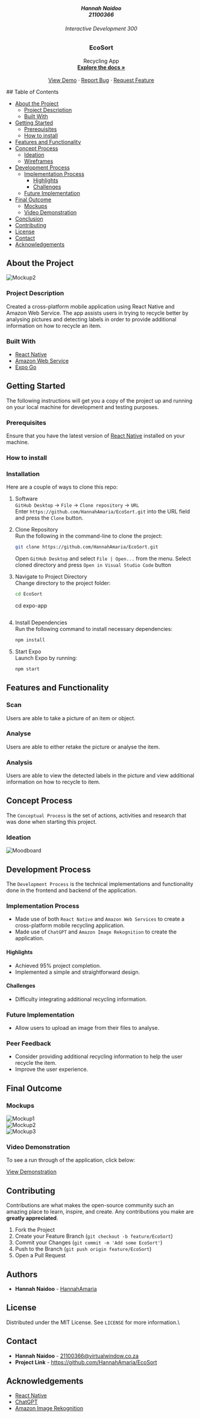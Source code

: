 <!-- HEADER SECTION -->
<h5 align="center" style="padding:0;margin:0;">Hannah Naidoo</h5>
<h5 align="center" style="padding:0;margin:0;">21100366</h5>
<h6 align="center">Interactive Development 300</h6>
<p align="center">

  <h3 align="center">EcoSort</h3>

  <p align="center">
    Recycling App <br>
      <a href="https://github.com/HannahAmaria/EcoSort/issues"><strong>Explore the docs »</strong></a>
   <br />
   <br />
   <a href="https://drive.google.com/file/d/1jQEfhWcnwQMBhT9PAWrn_JWwpCxSVKzn/view?usp=sharing">View Demo</a>
    ·
    <a href="https://github.com/HannahAmaria/EcoSort/issues">Report Bug</a>
    ·
    <a href="https://github.com/HannahAmaria/EcoSort/issues">Request Feature</a>
</p>
<!-- TABLE OF CONTENTS -->
## Table of Contents

* [About the Project](#about-the-project)
  * [Project Description](#project-description)
  * [Built With](#built-with)
* [Getting Started](#getting-started)
  * [Prerequisites](#prerequisites)
  * [How to install](#how-to-install)
* [Features and Functionality](#features-and-functionality)
* [Concept Process](#concept-process)
   * [Ideation](#ideation)
   * [Wireframes](#wireframes)
* [Development Process](#development-process)
   * [Implementation Process](#implementation-process)
        * [Highlights](#highlights)
        * [Challenges](#challenges)
   * [Future Implementation](#peer-reviews)
* [Final Outcome](#final-outcome)
    * [Mockups](#mockups)
    * [Video Demonstration](#video-demonstration)
* [Conclusion](#conclusion)
* [Contributing](#contributing)
* [License](#license)
* [Contact](#contact)
* [Acknowledgements](#acknowledgements)

<!--PROJECT DESCRIPTION-->
## About the Project
<!-- header image of project -->
![Mockup2](expo-app/assets/images/Mockup2.jpg)

### Project Description

Created a cross-platform mobile application using React Native and Amazon Web Service. The app assists users in trying to recycle better by analysing pictures and detecting labels in order to provide additional information on how to recycle an item. 

### Built With

* [React Native](https://reactnative.dev/)
* [Amazon Web Service](https://aws.amazon.com/free/?p=ft&z=subnav&loc=1&refid=2d3e6bee-b4a1-42e0-8600-6f2bb4fcb10c&all-free-tier.sort-by=item.additionalFields.SortRank&all-free-tier.sort-order=asc&awsf.Free%20Tier%20Types=*all&awsf.Free%20Tier%20Categories=*all/)
* [Expo Go](https://expo.dev/go)

<!-- GETTING STARTED -->
<!-- Make sure to add appropriate information about what prerequisite technologies the user would need and also the steps to install your project on their own machines -->
## Getting Started

The following instructions will get you a copy of the project up and running on your local machine for development and testing purposes.

### Prerequisites

Ensure that you have the latest version of [React Native](https://reactnative.dev/) installed on your machine. 

### How to install

### Installation
Here are a couple of ways to clone this repo:

1. Software </br>
`GitHub Desktop` -> `File` -> `Clone repository` -> `URL`</br>
Enter `https://github.com/HannahAmaria/EcoSort.git` into the URL field and press the `Clone` button.

2. Clone Repository </br>
Run the following in the command-line to clone the project:
   ```sh
   git clone https://github.com/HannahAmaria/EcoSort.git
   ```
    Open `GitHub Desktop` and select `File | Open...` from the menu. Select cloned directory and press `Open in Visual Studio Code` button

3. Navigate to Project Directory </br>
Change directory to the project folder:
   ```sh
   cd EcoSort
   ```
   cd expo-app
   ```

4. Install Dependencies </br>
Run the following command to install necessary dependencies:
   ```sh
   npm install
   ```

5. Start Expo </br>
Launch Expo by running:
   ```sh
   npm start
   ```


<!-- FEATURES AND FUNCTIONALITY-->
<!-- You can add the links to all of your imagery at the bottom of the file as references -->
## Features and Functionality

### Scan

Users are able to take a picture of an item or object.

### Analyse

Users are able to either retake the picture or analyse the item. 

### Analysis

Users are able to view the detected labels in the picture and view additional information on how to recycle to item.

<!-- CONCEPT PROCESS -->
<!-- Briefly explain your concept ideation process -->
## Concept Process

The `Conceptual Process` is the set of actions, activities and research that was done when starting this project.

### Ideation

![Moodboard](expo-app/assets/images/Moodboard.jpg)

<!-- DEVELOPMENT PROCESS -->
## Development Process

The `Development Process` is the technical implementations and functionality done in the frontend and backend of the application.

### Implementation Process
<!-- stipulate all of the functionality you included in the project -->

* Made use of both `React Native` and `Amazon Web Services` to create a cross-platform mobile recycling application. 
* Made use of `ChatGPT` and `Amazon Image Rekognition` to create the application. 

#### Highlights
<!-- stipulated the highlight you experienced with the project -->
* Achieved 95% project completion.
* Implemented a simple and straightforward design.

#### Challenges
<!-- stipulated the challenges you faced with the project and why you think you faced it or how you think you'll solve it (if not solved) -->
* Difficulty integrating additional recycling information.

### Future Implementation
<!-- stipulate functionality and improvements that can be implemented in the future. -->

* Allow users to upload an image from their files to analyse.

### Peer Feedback
<!-- stipulate feedback from peers. -->

* Consider providing additional recycling information to help the user recycle the item. 
* Improve the user experience. 

<!-- MOCKUPS -->
## Final Outcome

### Mockups

![Mockup1](expo-app/assets/images/Mockup1.jpg)
<br>
![Mockup2](expo-app/assets/images/Mockup2.jpg)
<br>
![Mockup3](expo-app/assets/images/Mockup3.jpg)
<br>

<!-- VIDEO DEMONSTRATION -->
### Video Demonstration

To see a run through of the application, click below:

[View Demonstration](https://drive.google.com/file/d/1hrXlPQm_waY5H67_-hV0N54cOaK6-GcC/view?usp=sharing)

<!-- CONTRIBUTING -->
## Contributing

Contributions are what makes the open-source community such an amazing place to learn, inspire, and create. Any contributions you make are **greatly appreciated**.

1. Fork the Project
2. Create your Feature Branch (`git checkout -b feature/EcoSort`)
3. Commit your Changes (`git commit -m 'Add some EcoSort'`)
4. Push to the Branch (`git push origin feature/EcoSort`)
5. Open a Pull Request

<!-- AUTHORS -->
## Authors

* **Hannah Naidoo** - [HannahAmaria](https://github.com/HannahAmaria)

<!-- LICENSE -->
## License

Distributed under the MIT License. See `LICENSE` for more information.\

<!-- LICENSE -->
## Contact

* **Hannah Naidoo** - [21100366@virtualwindow.co.za](21100366@virtualwindow.co.za)
* **Project Link** - https://github.com/HannahAmaria/EcoSort

<!-- ACKNOWLEDGEMENTS -->
## Acknowledgements
<!-- all resources that you used and Acknowledgements here -->
* [React Native](https://reactnative.dev/)
* [ChatGPT](https://chatgpt.com/)
* [Amazon Image Rekognition](https://aws.amazon.com/rekognition/)

<!-- MARKDOWN LINKS & IMAGES -->
[image1]: /path/to/image.png
[image2]: /path/to/image.png
[image3]: /path/to/image.png
[image4]: /path/to/image.png
[image5]: /path/to/image.png
[image6]: /path/to/image.png
[image7]: /path/to/image.png
[image8]: /path/to/image.png
[image9]: /path/to/image.png
[image10]: /path/to/image.png


<!-- Refer to https://shields.io/ for more information and options about the shield links at the top of the ReadMe file -->
[linkedin-shield]: https://img.shields.io/badge/-LinkedIn-black.svg?style=flat-square&logo=linkedin&colorB=555
[linkedin-url]: https://www.linkedin.com/in/nameonlinkedin/
[instagram-shield]: https://img.shields.io/badge/-Instagram-black.svg?style=flat-square&logo=instagram&colorB=555
[instagram-url]: https://www.instagram.com/instagram_handle/
[behance-shield]: https://img.shields.io/badge/-Behance-black.svg?style=flat-square&logo=behance&colorB=555
[behance-url]: https://www.behance.net/name-on-behance/
